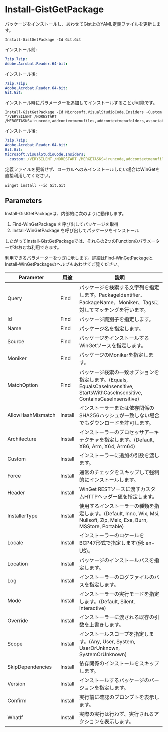 # Install-GistGetPackage

パッケージをインストールし、あわせてGist上のYAML定義ファイルを更新します。

```pwsh
Install-GistGetPackage -Id Git.Git
```

インストール前:

```yaml
7zip.7zip:
Adobe.Acrobat.Reader.64-bit:
```

インストール後:

```yaml
7zip.7zip:
Adobe.Acrobat.Reader.64-bit:
Git.Git:
```

インストール時にパラメーターを追加してインストールすることが可能です。

```pwsh
Install-GistGetPackage -Id Microsoft.VisualStudioCode.Insiders -Custom "/VERYSILENT /NORESTART /MERGETASKS=!runcode,addcontextmenufiles,addcontextmenufolders,associatewithfiles,addtopath"
```

インストール後:

```yaml
7zip.7zip:
Adobe.Acrobat.Reader.64-bit:
Git.Git:
Microsoft.VisualStudioCode.Insiders:
  custom: /VERYSILENT /NORESTART /MERGETASKS=!runcode,addcontextmenufiles,addcontextmenufolders,associatewithfiles,addtopath
```

定義ファイルを更新せず、ローカルへのみインストールしたい場合はWinGetを直接利用してください。

```pwsh
winget install --id Git.Git
```

## Parameters

Install-GistGetPackageは、内部的に次のように動作します。

1. Find-WinGetPackage を呼び出してパッケージを取得
2. Install-WinGetPackage を呼び出してパッケージをインストール

したがってInstall-GistGetPackageでは、それらの2つのFunctionのパラメーターがおおむね利用できます。

利用できるパラメーターをつぎに示します。詳細はFind-WinGetPackageとInstall-WinGetPackageのヘルプもあわせてご覧ください。

|Parameter|用途|説明|
|--|--|--|
|Query|Find|パッケージを検索する文字列を指定します。PackageIdentifier、PackageName、Moniker、Tagsに対してマッチングを行います。|
|Id|Find|パッケージ識別子を指定します。|
|Name|Find|パッケージ名を指定します。|
|Source|Find|パッケージをインストールするWinGetソースを指定します。|
|Moniker|Find|パッケージのMonikerを指定します。|
|MatchOption|Find|パッケージ検索の一致オプションを指定します。(Equals, EqualsCaseInsensitive, StartsWithCaseInsensitive, ContainsCaseInsensitive)|
|AllowHashMismatch|Install|インストーラーまたは依存関係のSHA256ハッシュが一致しない場合でもダウンロードを許可します。|
|Architecture|Install|インストーラーのプロセッサアーキテクチャを指定します。(Default, X86, Arm, X64, Arm64)|
|Custom|Install|インストーラーに追加の引数を渡します。|
|Force|Install|通常のチェックをスキップして強制的にインストールします。|
|Header|Install|WinGet RESTソースに渡すカスタムHTTPヘッダー値を指定します。|
|InstallerType|Install|使用するインストーラーの種類を指定します。(Default, Inno, Wix, Msi, Nullsoft, Zip, Msix, Exe, Burn, MSStore, Portable)|
|Locale|Install|インストーラーのロケールをBCP47形式で指定します(例: en-US)。|
|Location|Install|パッケージのインストールパスを指定します。|
|Log|Install|インストーラーのログファイルのパスを指定します。|
|Mode|Install|インストーラーの実行モードを指定します。(Default, Silent, Interactive)|
|Override|Install|インストーラーに渡される既存の引数を上書きします。|
|Scope|Install|インストールスコープを指定します。(Any, User, System, UserOrUnknown, SystemOrUnknown)|
|SkipDependencies|Install|依存関係のインストールをスキップします。|
|Version|Install|インストールするパッケージのバージョンを指定します。|
|Confirm|Install|実行前に確認のプロンプトを表示します。|
|WhatIf|Install|実際の実行は行わず、実行されるアクションを表示します。|
